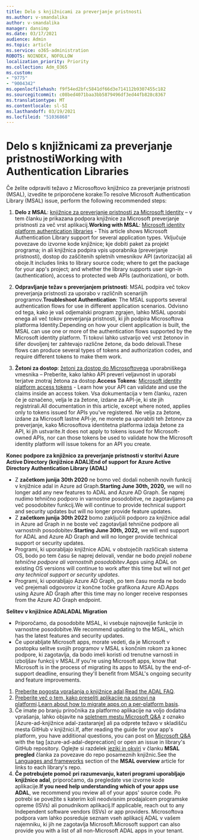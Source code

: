 ```yaml
---
title: Delo s knjižnicami za preverjanje pristnosti
ms.author: v-smandalika
author: v-smandalika
manager: dansimp
ms.date: 03/17/2021
audience: Admin
ms.topic: article
ms.service: o365-administration
ROBOTS: NOINDEX, NOFOLLOW
localization_priority: Priority
ms.collection: Adm_O365
ms.custom:
- "9775"
- "9004342"
ms.openlocfilehash: f9f54ed2bfc5841df66d3e714112b9307455c182
ms.sourcegitcommit: c08bed4071baa3bb5879496df3ed44fb828c8367
ms.translationtype: MT
ms.contentlocale: sl-SI
ms.lasthandoff: 03/19/2021
ms.locfileid: "51036868"
---
```

# <a name="working-with-authentication-libraries"></a><span data-ttu-id="98d4e-102">Delo s knjižnicami za preverjanje pristnosti</span><span class="sxs-lookup"><span data-stu-id="98d4e-102">Working with Authentication Libraries</span></span>

<span data-ttu-id="98d4e-103">Če želite odpraviti težavo z Microsoftovo knjižnico za preverjanje pristnosti (MSAL), izvedite te priporočene korake:</span><span class="sxs-lookup"><span data-stu-id="98d4e-103">To resolve Microsoft Authentication Library (MSAL) issue, perform the following recommended steps:</span></span>

1. <span data-ttu-id="98d4e-104">**Delo z MSAL**: [knjižnice za preverjanje pristnosti za Microsoft Identity](https://docs.microsoft.com/azure/active-directory/develop/reference-v2-libraries) – v tem članku je prikazana podpora knjižnice za Microsoft preverjanje pristnosti za več vrst aplikacij.</span><span class="sxs-lookup"><span data-stu-id="98d4e-104">**Working with MSAL**: [Microsoft identity platform authentication libraries](https://docs.microsoft.com/azure/active-directory/develop/reference-v2-libraries) - This article shows Microsoft Authentication Library support for several application types.</span></span> <span data-ttu-id="98d4e-105">Vključuje povezave do izvorne kode knjižnice; kje dobiti paket za projekt programa; in ali knjižnica podpira vpis uporabnika (preverjanje pristnosti), dostop do zaščitenih spletnih vmesnikov API (avtorizacija) ali oboje.</span><span class="sxs-lookup"><span data-stu-id="98d4e-105">It includes links to library source code; where to get the package for your app's project; and whether the library supports user sign-in (authentication), access to protected web APIs (authorization), or both.</span></span>

2. <span data-ttu-id="98d4e-106">**Odpravljanje težav s preverjanjem pristnosti**: MSAL podpira več tokov preverjanja pristnosti za uporabo v različnih scenarijih programov.</span><span class="sxs-lookup"><span data-stu-id="98d4e-106">**Troubleshoot Authentication**: The MSAL supports several authentication flows for use in different application scenarios.</span></span> <span data-ttu-id="98d4e-107">Odvisno od tega, kako je vaš odjemalski program zgrajen, lahko MSAL uporabi enega ali več tokov preverjanja pristnosti, ki jih podpira Microsoftova platforma Identity.</span><span class="sxs-lookup"><span data-stu-id="98d4e-107">Depending on how your client application is built, the MSAL can use one or more of the authentication flows supported by the Microsoft identity platform.</span></span> <span data-ttu-id="98d4e-108">Ti tokovi lahko ustvarijo več vrst žetonov in šifer dovoljenj ter zahtevajo različne žetone, da bodo delovali.</span><span class="sxs-lookup"><span data-stu-id="98d4e-108">These flows can produce several types of tokens and authorization codes, and require different tokens to make them work.</span></span>

3. <span data-ttu-id="98d4e-109">**Žetoni za dostop**: [žetoni za dostop do Microsoftovega](https://docs.microsoft.com/azure/active-directory/develop/access-tokens) uporabniškega vmesnika – Preberite, kako lahko API preveri veljavnost in uporabi terjatve znotraj žetona za dostop.</span><span class="sxs-lookup"><span data-stu-id="98d4e-109">**Access Tokens**: [Microsoft identity platform access tokens](https://docs.microsoft.com/azure/active-directory/develop/access-tokens) - Learn how your API can validate and use the claims inside an access token.</span></span> <span data-ttu-id="98d4e-110">Vsa dokumentacija v tem članku, razen če je označeno, velja le za žetone, izdane za API-je, ki ste jih registrirali.</span><span class="sxs-lookup"><span data-stu-id="98d4e-110">All documentation in this article, except where noted, applies only to tokens issued for APIs you've registered.</span></span> <span data-ttu-id="98d4e-111">Ne velja za žetone, izdane za Microsoft lastne API-je, ne morete pa uporabiti teh žetonov za preverjanje, kako Microsoftova identitetna platforma izdaja žetone za API, ki jih ustvarite.</span><span class="sxs-lookup"><span data-stu-id="98d4e-111">It does not apply to tokens issued for Microsoft-owned APIs, nor can those tokens be used to validate how the Microsoft identity platform will issue tokens for an API you create.</span></span>

<span data-ttu-id="98d4e-112">**Konec podpore za knjižnico za preverjanje pristnosti v storitvi Azure Active Directory (knjižnice ADAL)**</span><span class="sxs-lookup"><span data-stu-id="98d4e-112">**End of support for Azure Active Directory Authentication Library (ADAL)**</span></span>

- <span data-ttu-id="98d4e-113">Z **začetkom junija 30th 2020** ne bomo več dodali nobenih novih funkcij v knjižnice adal in Azure ad Graph.</span><span class="sxs-lookup"><span data-stu-id="98d4e-113">**Starting June 30th, 2020,** we will no longer add any new features to ADAL and Azure AD Graph.</span></span> <span data-ttu-id="98d4e-114">Še naprej nudimo tehnično podporo in varnostne posodobitve, ne zagotavljamo pa več posodobitev funkcij.</span><span class="sxs-lookup"><span data-stu-id="98d4e-114">We will continue to provide technical support and security updates but will no longer provide feature updates.</span></span>
- <span data-ttu-id="98d4e-115">Z **začetkom junija 30th 2022** bomo zaključili podporo za knjižnice adal in Azure ad Graph in ne boste več zagotavljali tehnične podpore ali varnostnih posodobitev.</span><span class="sxs-lookup"><span data-stu-id="98d4e-115">**Starting June 30th, 2022,** we will end support for ADAL and Azure AD Graph and will no longer provide technical support or security updates.</span></span>
- <span data-ttu-id="98d4e-116">Programi, ki uporabljajo knjižnice ADAL v obstoječih različicah sistema OS, bodo po tem času še naprej delovali, vendar ne bodo *prejeli nobene tehnične podpore ali varnostnih posodobitev*.</span><span class="sxs-lookup"><span data-stu-id="98d4e-116">Apps using ADAL on existing OS versions will continue to work after this time but will not *get any technical support or security updates*.</span></span>
- <span data-ttu-id="98d4e-117">Programi, ki uporabljajo Azure AD Graph, po tem času morda ne bodo več prejemali odgovorov iz končne točke grafikona Azure AD.</span><span class="sxs-lookup"><span data-stu-id="98d4e-117">Apps using Azure AD Graph after this time may no longer receive responses from the Azure AD Graph endpoint.</span></span>

<span data-ttu-id="98d4e-118">**Selitev v knjižnice ADAL**</span><span class="sxs-lookup"><span data-stu-id="98d4e-118">**ADAL Migration**</span></span>

- <span data-ttu-id="98d4e-119">Priporočamo, da posodobite MSAL, ki vsebuje najnovejše funkcije in varnostne posodobitve.</span><span class="sxs-lookup"><span data-stu-id="98d4e-119">We recommend updating to the MSAL, which has the latest features and security updates.</span></span>
- <span data-ttu-id="98d4e-120">Če uporabljate Microsoft apps, morate vedeti, da je Microsoft v postopku selitve svojih programov v MSAL s končnim rokom za konec podpore, ki zagotavlja, da bodo imeli koristi od trenutne varnosti in izboljšav funkcij v MSAL.</span><span class="sxs-lookup"><span data-stu-id="98d4e-120">If you're using Microsoft apps, know that Microsoft is in the process of migrating its apps to MSAL by the end-of-support deadline, ensuring they'll benefit from MSAL's ongoing security and feature improvements.</span></span>

1. <span data-ttu-id="98d4e-121">[Preberite pogosta vprašanja o knjižnice adal](https://docs.microsoft.com/azure/active-directory/develop/msal-migration#frequently-asked-questions-faq).</span><span class="sxs-lookup"><span data-stu-id="98d4e-121">[Read the ADAL FAQ](https://docs.microsoft.com/azure/active-directory/develop/msal-migration#frequently-asked-questions-faq).</span></span>
2. <span data-ttu-id="98d4e-122">[Preberite več o tem, kako preseliti aplikacije na osnovi na platformi](https://docs.microsoft.com/azure/active-directory/develop/msal-migration#migration-guidance).</span><span class="sxs-lookup"><span data-stu-id="98d4e-122">[Learn about how to migrate apps on a per-platform basis](https://docs.microsoft.com/azure/active-directory/develop/msal-migration#migration-guidance).</span></span>
3. <span data-ttu-id="98d4e-123">Če imate po branju priročnika za platformo aplikacije na voljo dodatna vprašanja, lahko objavite na [spletnem mestu Microsoft Q&A](https://docs.microsoft.com/answers/topics/azure-ad-adal-deprecation.html) z oznako [Azure-ad-knjižnice adal-zastaranje] ali pa odprete težavo v skladišču mesta GitHub v knjižnici.</span><span class="sxs-lookup"><span data-stu-id="98d4e-123">If, after reading the guide for your app's platform, you have additional questions, you can post on [Microsoft Q&A](https://docs.microsoft.com/answers/topics/azure-ad-adal-deprecation.html) with the tag [azure-ad-adal-deprecation] or open an issue in library's GitHub repository.</span></span> <span data-ttu-id="98d4e-124">Oglejte si razdelek [jeziki in okviri](https://docs.microsoft.com/azure/active-directory/develop/msal-overview#languages-and-frameworks) v članku **MSAL pregled** članka za povezave do repo posameznih knjižnic.</span><span class="sxs-lookup"><span data-stu-id="98d4e-124">See the [Languages and frameworks](https://docs.microsoft.com/azure/active-directory/develop/msal-overview#languages-and-frameworks) section of the **MSAL overview** article for links to each library's repo.</span></span>
4. <span data-ttu-id="98d4e-125">**Če potrebujete pomoč pri razumevanju, kateri programi uporabljajo knjižnice adal**, priporočamo, da pregledate vse izvorne kode aplikacije.</span><span class="sxs-lookup"><span data-stu-id="98d4e-125">**If you need help understanding which of your apps use ADAL**, we recommend you review all of your apps' source code.</span></span> <span data-ttu-id="98d4e-126">Po potrebi se povežite s katerim koli neodvisnim prodajalcem programske opreme (ISVs) ali ponudnikom aplikacij.</span><span class="sxs-lookup"><span data-stu-id="98d4e-126">If applicable, reach out to any Independent software vendors (ISVs) or app providers.</span></span> <span data-ttu-id="98d4e-127">Microsoftova podpora vam lahko posreduje seznam vseh aplikacij ADAL v vašem najemniku, ki jih ne zagotavlja Microsoft.</span><span class="sxs-lookup"><span data-stu-id="98d4e-127">Microsoft support can also provide you with a list of all non-Microsoft ADAL apps in your tenant.</span></span>







